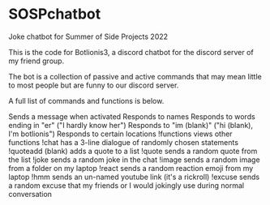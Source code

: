# SOSPchatbot
Joke chatbot for Summer of Side Projects 2022

This is the code for Botlionis3, a discord chatbot for the discord server of my friend group.

The bot is a collection of passive and active commands that may mean little to most people but are funny to our discord server. 

A full list of commands and functions is below.

Sends a message when activated
Responds to names
Responds to words ending in "er" ("I hardly know her")
Responds to "im (blank)" ("hi (blank), I'm botlionis")
Responds to certain locations
!functions views other functions
!chat has a 3-line dialogue of randomly chosen statements
!quoteadd (blank) adds a quote to a list
!quote sends a random quote from the list
!joke sends a random joke in the chat
!image sends a random image from a folder on my laptop
!react sends a random reaction emoji from my laptop
!hmm sends an un-named youtube link (it's a rickroll)
!excuse sends a random excuse that my friends or I would jokingly use during normal conversation
